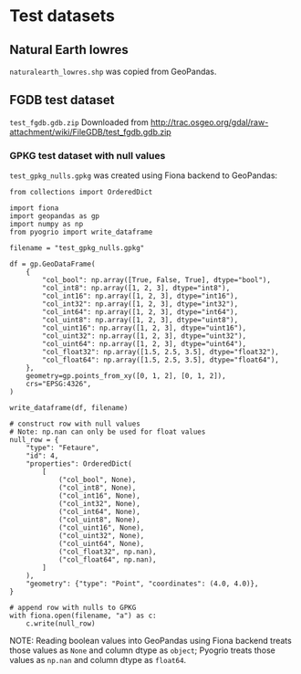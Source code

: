 # Test datasets

## Natural Earth lowres

`naturalearth_lowres.shp` was copied from GeoPandas.

## FGDB test dataset

`test_fgdb.gdb.zip`
Downloaded from http://trac.osgeo.org/gdal/raw-attachment/wiki/FileGDB/test_fgdb.gdb.zip

### GPKG test dataset with null values

`test_gpkg_nulls.gpkg` was created using Fiona backend to GeoPandas:

```
from collections import OrderedDict

import fiona
import geopandas as gp
import numpy as np
from pyogrio import write_dataframe

filename = "test_gpkg_nulls.gpkg"

df = gp.GeoDataFrame(
    {
        "col_bool": np.array([True, False, True], dtype="bool"),
        "col_int8": np.array([1, 2, 3], dtype="int8"),
        "col_int16": np.array([1, 2, 3], dtype="int16"),
        "col_int32": np.array([1, 2, 3], dtype="int32"),
        "col_int64": np.array([1, 2, 3], dtype="int64"),
        "col_uint8": np.array([1, 2, 3], dtype="uint8"),
        "col_uint16": np.array([1, 2, 3], dtype="uint16"),
        "col_uint32": np.array([1, 2, 3], dtype="uint32"),
        "col_uint64": np.array([1, 2, 3], dtype="uint64"),
        "col_float32": np.array([1.5, 2.5, 3.5], dtype="float32"),
        "col_float64": np.array([1.5, 2.5, 3.5], dtype="float64"),
    },
    geometry=gp.points_from_xy([0, 1, 2], [0, 1, 2]),
    crs="EPSG:4326",
)

write_dataframe(df, filename)

# construct row with null values
# Note: np.nan can only be used for float values
null_row = {
    "type": "Fetaure",
    "id": 4,
    "properties": OrderedDict(
        [
            ("col_bool", None),
            ("col_int8", None),
            ("col_int16", None),
            ("col_int32", None),
            ("col_int64", None),
            ("col_uint8", None),
            ("col_uint16", None),
            ("col_uint32", None),
            ("col_uint64", None),
            ("col_float32", np.nan),
            ("col_float64", np.nan),
        ]
    ),
    "geometry": {"type": "Point", "coordinates": (4.0, 4.0)},
}

# append row with nulls to GPKG
with fiona.open(filename, "a") as c:
    c.write(null_row)
```

NOTE: Reading boolean values into GeoPandas using Fiona backend treats those
values as `None` and column dtype as `object`; Pyogrio treats those values as
`np.nan` and column dtype as `float64`.
